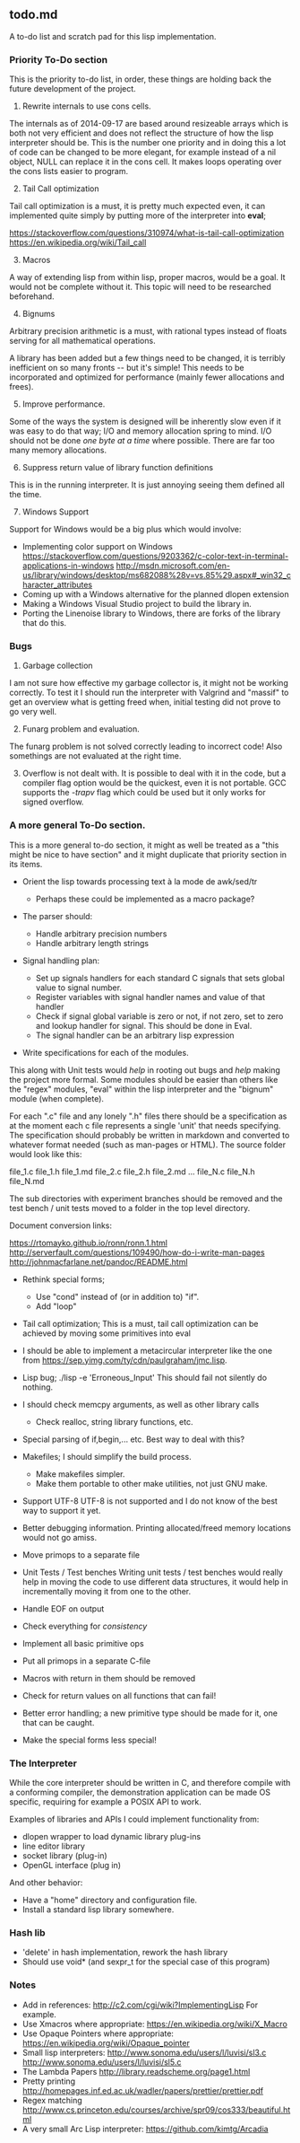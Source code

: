 ## todo.md

A to-do list and scratch pad for this lisp implementation.

### Priority To-Do section

This is the priority to-do list, in order, these things are holding back the
future development of the project.

1. Rewrite internals to use cons cells.

The internals as of 2014-09-17 are based around resizeable arrays which is both
not very efficient and does not reflect the structure of how the lisp
interpreter should be. This is the number one priority and in doing this a lot
of code can be changed to be more elegant, for example instead of a nil object,
NULL can replace it in the cons cell. It makes loops operating over the cons
lists easier to program.

2. Tail Call optimization

Tail call optimization is a must, it is pretty much expected even, it can
implemented quite simply by putting more of the interpreter into **eval**;

<https://stackoverflow.com/questions/310974/what-is-tail-call-optimization>
<https://en.wikipedia.org/wiki/Tail_call>

3. Macros

A way of extending lisp from within lisp, proper macros, would be a goal. It
would not be complete without it. This topic will need to be researched
beforehand.

4. Bignums

Arbitrary precision arithmetic is a must, with rational types instead of floats
serving for all mathematical operations.

A library has been added but a few things need to be changed, it is terribly
inefficient on so many fronts -- but it's simple! This needs to be incorporated
and optimized for performance (mainly fewer allocations and frees).

5. Improve performance.

Some of the ways the system is designed will be inherently slow even if it was
easy to do that way; I/O and memory allocation spring to mind. I/O should not be
done *one byte at a time* where possible. There are far too many memory
allocations.

6. Suppress return value of library function definitions 

This is in the running interpreter. It is just annoying seeing them defined 
all the time.

7. Windows Support

Support for Windows would be a big plus which would involve:
- Implementing color support on Windows
  <https://stackoverflow.com/questions/9203362/c-color-text-in-terminal-applications-in-windows>
  <http://msdn.microsoft.com/en-us/library/windows/desktop/ms682088%28v=vs.85%29.aspx#_win32_character_attributes>
- Coming up with a Windows alternative for the planned dlopen extension
- Making a Windows Visual Studio project to build the library in.
- Porting the Linenoise library to Windows, there are forks of the
  library that do this.

### Bugs

1. Garbage collection

I am not sure how effective my garbage collector is, it might not be working
correctly. To test it I should run the interpreter with Valgrind and "massif" to
get an overview what is getting freed when, initial testing did not prove to go
very well. 

2. Funarg problem and evaluation.

The funarg problem is not solved correctly leading to incorrect code! Also
somethings are not evaluated at the right time.

3. Overflow is not dealt with.
   It is possible to deal with it in the code, but a compiler flag option
   would be the quickest, even it is not portable. GCC supports the *-trapv* 
   flag which could be used but it only works for signed overflow.

### A more general To-Do section.

This is a more general to-do section, it might as well be treated as a "this
might be nice to have section" and it might duplicate that priority section in
its items.

* Orient the lisp towards processing text à la mode de awk/sed/tr 
  - Perhaps these could be implemented as a macro package?
 
* The parser should:
  - Handle arbitrary precision numbers
  - Handle arbitrary length strings

* Signal handling plan:
  - Set up signals handlers for each standard C signals that sets global value
  to signal number.
  - Register variables with signal handler names and value of that handler
  - Check if signal global variable is zero or not, if not zero, set to zero
  and lookup handler for signal. This should be done in Eval.
  - The signal handler can be an arbitrary lisp expression

* Write specifications for each of the modules. 

This along with Unit tests would *help* in rooting out bugs and *help*
making the project more formal. Some modules should be easier
than others like the "regex" modules, "eval" within the lisp
interpreter and the "bignum" module (when complete).

For each ".c" file and any lonely ".h" files there should be a specification
as at the moment each c file represents a single 'unit' that needs
specifying. The specification should probably be written in markdown and
converted to whatever format needed (such as man-pages or HTML). The
source folder would look like this:

file\_1.c
file\_1.h
file\_1.md
file\_2.c
file\_2.h
file\_2.md
...
file\_N.c
file\_N.h
file\_N.md

The sub directories with experiment branches should be removed and the
test bench / unit tests moved to a folder in the top level directory.

Document conversion links:

<https://rtomayko.github.io/ronn/ronn.1.html>
<http://serverfault.com/questions/109490/how-do-i-write-man-pages>
<http://johnmacfarlane.net/pandoc/README.html>

* Rethink special forms;
  - Use "cond" instead of (or in addition to) "if".
  - Add "loop"

* Tail call optimization;
  This is a must, tail call optimization can be achieved by moving some
  primitives into eval

* I should be able to implement a metacircular interpreter like the
  one from <https://sep.yimg.com/ty/cdn/paulgraham/jmc.lisp>.

* Lisp bug; ./lisp -e 'Erroneous\_Input'
  This should fail not silently do nothing.

* I should check memcpy arguments, as well as other library calls
  - Check realloc, string library functions, etc.

* Special parsing of if,begin,... etc. Best way to deal with this?

* Makefiles; I should simplify the build process.
  - Make makefiles simpler.
  - Make them portable to other make utilities, not just GNU make.

* Support UTF-8
  UTF-8 is not supported and I do not know of the best way to support
  it yet.

* Better debugging information. Printing allocated/freed memory locations
  would not go amiss.

* Move primops to a separate file

* Unit Tests / Test benches
  Writing unit tests / test benches would really help in moving the code
  to use different data structures, it would help in incrementally moving
  it from one to the other.

* Handle EOF on output
* Check everything for *consistency*
* Implement all basic primitive ops
* Put all primops in a separate C-file
* Macros with return in them should be removed

* Check for return values on all functions that can fail!
* Better error handling; a new primitive type should be made
  for it, one that can be caught.
* Make the special forms less special!

### The Interpreter

While the core interpreter should be written in C, and therefore compile with 
a conforming compiler, the demonstration application can be made OS specific,
requiring for example a POSIX API to work.

Examples of libraries and APIs I could implement functionality from:
  - dlopen wrapper to load dynamic library plug-ins
  - line editor library 
  - socket library (plug-in)
  - OpenGL interface (plug in)

And other behavior:
  - Have a "home" directory and configuration file.
  - Install a standard lisp library somewhere.

### Hash lib

* 'delete' in hash implementation, rework the hash library
* Should use void\* (and sexpr\_t for the special case of this program)

### Notes

* Add in references:
  <http://c2.com/cgi/wiki?ImplementingLisp>
  For example.
* Use Xmacros where appropriate:
  <https://en.wikipedia.org/wiki/X_Macro>
* Use Opaque Pointers where appropriate:
  <https://en.wikipedia.org/wiki/Opaque_pointer>
* Small lisp interpreters:
  <http://www.sonoma.edu/users/l/luvisi/sl3.c>
  <http://www.sonoma.edu/users/l/luvisi/sl5.c>
* The Lambda Papers
  <http://library.readscheme.org/page1.html>
* Pretty printing
  <http://homepages.inf.ed.ac.uk/wadler/papers/prettier/prettier.pdf>
* Regex matching
  <http://www.cs.princeton.edu/courses/archive/spr09/cos333/beautiful.html>
* A very small Arc Lisp interpreter:
  <https://github.com/kimtg/Arcadia>
